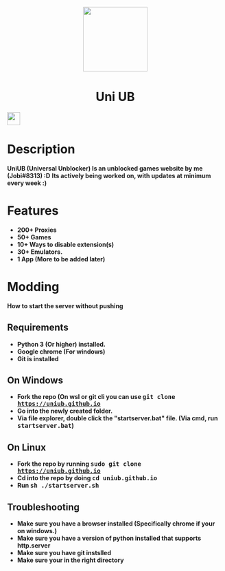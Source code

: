 <p align="center">
<kbd style="padding:10px;">
<img src="https://avatars.githubusercontent.com/u/115511537" width="150px" height="150px">
</kbd>
</p>
<h1 align="center">Uni UB</h1>

<a href="https://discord.gg/nX6sWSa9HE"><img height="30px" src="https://img.shields.io/badge/Discord-7289DA?style=for-the-badge&logo=discord&logoColor=white"><img></a>

# Description
**UniUB (Universal Unblocker) Is an unblocked games website by me (Jobi#8313) :D**
**Its actively being worked on, with updates at minimum every week :)**
# Features
- **200+ Proxies**
- **50+ Games**
- **10+ Ways to disable extension(s)**
- **30+ Emulators.**
- **1 App (More to be added later)**
# Modding
**How to start the server without pushing**
## Requirements
- **Python 3 (Or higher) installed.**
- **Google chrome (For windows)**
- **Git is installed**
## On Windows
- **Fork the repo (On wsl or git cli you can use <kbd>git clone https://uniub.github.io</kbd>**
- **Go into the newly created folder.**
- **Via file explorer, double click the "startserver.bat" file. (Via cmd, run <kbd>startserver.bat</kbd>)**
## On Linux
- **Fork the repo by running <kbd>sudo git clone https://uniub.github.io</kbd>**
- **Cd into the repo by doing <kbd>cd uniub.github.io</kbd>**
- **Run <kbd>sh ./startserver.sh</kbd>**
## Troubleshooting
- **Make sure you have a browser installed (Specifically chrome if your on windows.)**
- **Make sure you have a version of python installed that supports http.server**
- **Make sure you have git instslled**
- **Make sure your in the right directory**
